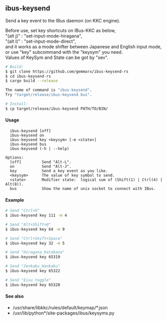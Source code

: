 ibus-keysend
----
Send a key event to the IBus daemon (on KKC engine).

Before use, set key shortcuts on IBus-KKC as below,  
"(alt j)" : "set-input-mode-hiragana",  
"(alt l)" : "set-input-mode-direct",  
and it works as a mode shifter between Japanese and English input mode,  
or use "key" subcommand with the "keysym" you need.  
Values of KeySym and State can be got by "xev".  


```sh
# Build:
$ git clone https://github.com/gemmarx/ibus-keysend-rs
$ cd ibus-keysend-rs
$ cargo build --release

The name of command is "ibus-keysend".
Try "target/release/ibus-keysend bus".

# Install:
$ cp target/release/ibus-keysend PATH/TO/BIN/
```


#### Usage
```
  ibus-keysend [off]
  ibus-keysend on
  ibus-keysend key <keysym> [-m <state>]
  ibus-keysend bus
  ibus-keysend (-h | --help)

Options:
  [off]         Send "Alt-L".
  on            Send "Alt-J".
  key           Send a key event as you like.
  <keysym>      The value of key symbol to send.
  <state>       Modifier state:  logical sum of (Shift(1) | Ctrl(4) | Alt(8)).
  bus           Show the name of unix socket to connect with IBus.
```


#### Example
```sh
# Send "Ctrl+O"
$ ibus-keysend key 111 -m 4

# Send "Alt+Shift+@"
$ ibus-keysend key 64 -m 9

# Send "Ctrl+Shift+Space"
$ ibus-keysend key 32 -m 5

# Send "Hiragana_Katakana"
$ ibus-keysend key 65319

# Send "Zenkaku_Hankaku"
$ ibus-keysend key 65322

# Send "Eisu_toggle"
$ ibus-keysend key 65328
```


#### See also
- /usr/share/libkkc/rules/default/keymap/*.json
- /usr/lib/python*/site-packages/ibus/keysyms.py
